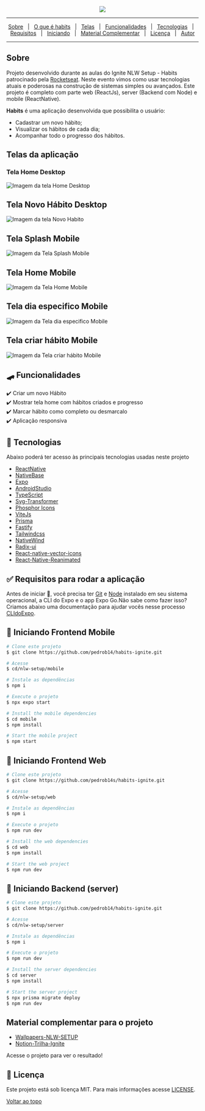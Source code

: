 <p align="center" id="top">
   <img src=".github/preview.jpg"/>
</p> 
<hr>
<p align="center">
  <a href="#sobre">Sobre</a> &#xa0; | &#xa0;
   <a href="#sobre">O que é habits</a> &#xa0; | &#xa0;
  <a href="#telas-da-aplicação">Telas</a> &#xa0; | &#xa0;
  <a href="#skateboard-funcionalidades">Funcionalidades</a> &#xa0; | &#xa0;
  <a href="#rocket-tecnologias">Tecnologias</a> &#xa0; | &#xa0;
  <a href="#white_check_mark-requisitos-para-rodar-a-aplicação">Requisitos</a> &#xa0; | &#xa0;
  <a href="#checkered_flag-iniciando-frontend-mobile">Iniciando</a> &#xa0; | &#xa0;
  <a href="#material-complementar-para-o-projeto">Material Complementar</a> &#xa0; | &#xa0;
  <a href="#memo-licença">Licença</a> &#xa0; | &#xa0;
  <a href="https://github.com/pedrob14" target="_blank">Autor</a>
</p>
<hr>

## Sobre ##

Projeto desenvolvido durante as aulas do Ignite NLW Setup - Habits patrocinado pela <a href="https://rocketseat.com.br/"> Rocketseat</a>.
Neste evento vimos como usar tecnologias atuais e poderosas na construção de sistemas simples ou avançados.
Este projeto é completo com parte web (ReactJs), server (Backend com Node) e mobile (ReactNative).

<b>Habits</b> é uma aplicação desenvolvida que possibilita o usuário:

- Cadastrar um novo hábito;
- Visualizar os hábitos de cada dia;
- Acompanhar todo o progresso dos hábitos.

## Telas da aplicação

### Tela Home Desktop ##

<img src="./.github/Home.png" alt="Imagem da tela Home Desktop" />

## Tela Novo Hábito Desktop ##

<img src="./.github/NewHabit.png" alt="Imagem da tela Novo Habito" />

## Tela Splash Mobile ##

<img src="./.github/Splash.png" alt="Imagem da Tela Splash Mobile" />

## Tela Home Mobile ##

<img src="./.github/Home_mobile.png" alt="Imagem da Tela Home Mobile" />

## Tela dia especifico Mobile ##

<img src="./.github/SpecificDay.png" alt="Imagem da Tela dia especifico Mobile" />

## Tela criar hábito Mobile ##

<img src="./.github/NewHabitMobile.png" alt="Imagem da Tela criar hábito Mobile" />

## :skateboard: Funcionalidades ##

:heavy_check_mark: Criar um novo Hábito\
:heavy_check_mark: Mostrar tela home com hábitos criados e progresso\
:heavy_check_mark: Marcar hábito como completo ou desmarcalo\
:heavy_check_mark: Aplicação responsiva

## :rocket: Tecnologias ##

Abaixo poderá ter acesso às principais tecnologias usadas neste projeto

- [ReactNative](https://reactnative.dev/)
- [NativeBase](https://nativebase.io/)
- [Expo](https://expo.dev/)
- [AndroidStudio](https://developer.android.com/studio)
- [TypeScript](https://www.typescriptlang.org/)
- [Svg-Transformer](https://github.com/kristerkari/react-native-svg-transformer)
- [Phosphor Icons](https://github.com/duongdev/phosphor-react-native)
- [ViteJs](https://vitejs.dev/)
- [Prisma](https://www.prisma.io/)
- [Fastify](https://www.fastify.io/)
- [Tailwindcss](https://tailwindcss.com/)
- [NativeWind](https://www.nativewind.dev/)
- [Radix-ui](https://www.radix-ui.com/)
- [React-native-vector-icons](https://oblador.github.io/react-native-vector-icons/)
- [React-Native-Reanimated](https://docs.swmansion.com/react-native-reanimated/)



## :white_check_mark: Requisitos para rodar a aplicação ##

Antes de iniciar :checkered_flag:, você precisa ter [Git](https://git-scm.com) e [Node](https://nodejs.org/en/) instalado em seu sistema operacional, a CLI do Expo e o app Expo Go.Não sabe como fazer isso? Criamos abaixo uma documentação para ajudar vocês nesse processo [CLIdoExpo](https://efficient-sloth-d85.notion.site/Instalando-Expo-a4042eaea57d40fabeeaa2e462424ff0).

## :checkered_flag: Iniciando Frontend Mobile  ##

```bash
# Clone este projeto
$ git clone https://github.com/pedrob14/habits-ignite.git

# Acesse
$ cd/nlw-setup/mobile

# Instale as dependências
$ npm i

# Execute o projeto
$ npx expo start
```
```bash
# Install the mobile dependencies
$ cd mobile
$ npm install

# Start the mobile project
$ npm start
```

## :checkered_flag: Iniciando Frontend Web  ##

```bash
# Clone este projeto
$ git clone https://github.com/pedrob14s/habits-ignite.git

# Acesse
$ cd/nlw-setup/web

# Instale as dependências
$ npm i

# Execute o projeto
$ npm run dev
```
```bash
# Install the web dependencies
$ cd web
$ npm install

# Start the web project
$ npm run dev
```

## :checkered_flag: Iniciando Backend (server)  ##

```bash
# Clone este projeto
$ git clone https://github.com/pedrob14/habits-ignite.git

# Acesse
$ cd/nlw-setup/server

# Instale as dependências
$ npm i

# Execute o projeto
$ npm run dev
```
```bash
# Install the server dependencies
$ cd server
$ npm install

# Start the server project
$ npx prisma migrate deploy
$ npm run dev
```



## Material complementar para o projeto ##

- [Wallpapers-NLW-SETUP](https://drive.google.com/drive/folders/1F5ghUWdlaC_1IKFxkNUgGcTGqpqdpR29)
- [Notion-Trilha-Ignite](https://efficient-sloth-d85.notion.site/Trilha-Ignite-562e3516c7574fb7be75ff01fbb41f54)
&#xa0;

Acesse o projeto <link do Projeto aqui> para ver o resultado!

## :memo: Licença ##

Este projeto está sob licença MIT. Para mais informações acesse [LICENSE](LICENSE.md).

<a href="#top">Voltar ao topo</a>

